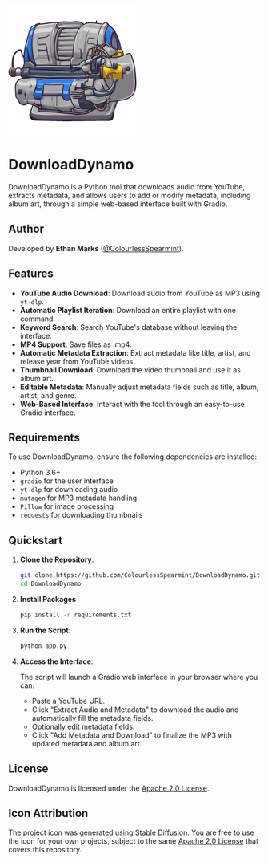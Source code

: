 ![icon](https://raw.githubusercontent.com/ColourlessSpearmint/DownloadDynamo/refs/heads/main/images/icon/icon-256.png)

# DownloadDynamo

DownloadDynamo is a Python tool that downloads audio from YouTube, extracts metadata, and allows users to add or modify metadata, including album art, through a simple web-based interface built with Gradio.

## Author

Developed by **Ethan Marks** ([@ColourlessSpearmint](https://github.com/ColourlessSpearmint)).

## Features
- **YouTube Audio Download**: Download audio from YouTube as MP3 using `yt-dlp`.
- **Automatic Playlist Iteration**: Download an entire playlist with one command.
- **Keyword Search**: Search YouTube's database without leaving the interface.
- **MP4 Support**: Save files as .mp4.
- **Automatic Metadata Extraction**: Extract metadata like title, artist, and release year from YouTube videos.
- **Thumbnail Download**: Download the video thumbnail and use it as album art.
- **Editable Metadata**: Manually adjust metadata fields such as title, album, artist, and genre.
- **Web-Based Interface**: Interact with the tool through an easy-to-use Gradio interface.

## Requirements

To use DownloadDynamo, ensure the following dependencies are installed:

- Python 3.6+
- `gradio` for the user interface
- `yt-dlp` for downloading audio
- `mutagen` for MP3 metadata handling
- `Pillow` for image processing
- `requests` for downloading thumbnails

## Quickstart

1. **Clone the Repository**:

    ```bash
    git clone https://github.com/ColourlessSpearmint/DownloadDynamo.git
    cd DownloadDynamo
    ```

1. **Install Packages**

    ```bash
    pip install -r requirements.txt
    ```

3. **Run the Script**:

    ```bash
    python app.py
    ```

4. **Access the Interface**:

   The script will launch a Gradio web interface in your browser where you can:

   - Paste a YouTube URL.
   - Click "Extract Audio and Metadata" to download the audio and automatically fill the metadata fields.
   - Optionally edit metadata fields.
   - Click "Add Metadata and Download" to finalize the MP3 with updated metadata and album art.

## License

DownloadDynamo is licensed under the [Apache 2.0 License](https://www.apache.org/licenses/LICENSE-2.0).

## Icon Attribution

The [project icon](https://raw.githubusercontent.com/ColourlessSpearmint/DownloadDynamo/refs/heads/main/images/icon/icon-1024.png) was generated using [Stable Diffusion](https://stability.ai/). You are free to use the icon for your own projects, subject to the same [Apache 2.0 License](https://www.apache.org/licenses/LICENSE-2.0) that covers this repository.